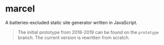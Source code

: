 # marcel

A batteries-excluded static site generator written in JavaScript. 

> The initial prototype from 2018-2019 can be found on the `prototype` branch. The current version is rewritten from scratch.